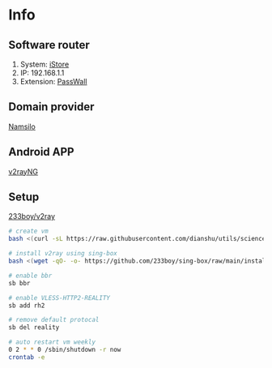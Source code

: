 # Info
## Software router
1. System: [iStore](https://www.istoreos.com/)
2. IP: 192.168.1.1
3. Extension: [PassWall](https://github.com/xiaorouji/openwrt-passwall/releases)

## Domain provider
[Namsilo](https://www.namesilo.com/domain/search-domains)

## Android APP
[v2rayNG](https://github.com/2dust/v2rayNG)

## Setup
[233boy/v2ray](https://233boy.com/sing-box/sing-box-script/)

```bash
# create vm
bash <(curl -sL https://raw.githubusercontent.com/dianshu/utils/science/master/create_vm_for_science.sh)

# install v2ray using sing-box
bash <(wget -qO- -o- https://github.com/233boy/sing-box/raw/main/install.sh)

# enable bbr
sb bbr

# enable VLESS-HTTP2-REALITY
sb add rh2

# remove default protocal
sb del reality

# auto restart vm weekly
0 2 * * 0 /sbin/shutdown -r now
crontab -e
```
